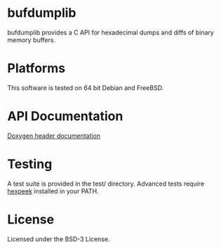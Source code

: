 # bufdumplib
bufdumplib provides a C API for hexadecimal dumps and diffs of binary memory buffers. 

# Platforms
This software is tested on 64 bit Debian and FreeBSD.

# API Documentation
[Doxygen header documentation](https://mreillydev.github.io/bufdumplib/bufdumplib_8h.html)

# Testing
A test suite is provided in the test/ directory. Advanced tests require [hexpeek](https://github.com/mreillydev/hexpeek) installed in your PATH.

# License
Licensed under the BSD-3 License.
